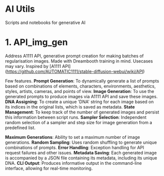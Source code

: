 # AI Utils 
 Scripts and notebooks for generative AI

# 1. API_img_gen

Address A1111 API, generative prompt creation for making batches of regularisation images. 
Made with Dreambooth training in mind. Usecases may vary. 
Inspired by [A1111 API] (https://github.com/AUTOMATIC1111/stable-diffusion-webui/wiki/API)


Few features.
**Prompt Generation**: To dynamically generate a list of prompts based on combinations of elements, characters, environments, aesthetics, styles, artists, cameras, and points of view.
**Image Generation**: To use the generated prompts to produce images via A1111 API and save these images.
**DNA Assigning**: To create a unique 'DNA' string for each image based on its indices in the original lists, which is saved as metadata.
**State Management**: To keep track of the number of generated images and persist this information between script runs.
**Sampler Selection**: Independent random selection of a sampler and step size for image generation from a predefined list.

**Maximum Generations**: Ability to set a maximum number of image generations.
**Random Sampling**: Uses random shuffling to generate unique combinations of prompts.
**Error Handling**: Exception handling for API request failures and other issues.
**Metadata Saving**: Each generated image is accompanied by a JSON file containing its metadata, including its unique DNA.
**CLI Output**: Produces informative output in the command-line interface, allowing for real-time monitoring.



